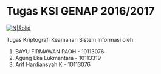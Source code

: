 # Tugas KSI GENAP 2016/2017

[![N|Solid](https://2.bp.blogspot.com/-9M3FRimn2EY/VV2FLYaZ3HI/AAAAAAAAA-Y/GBqbbHzovS4/s200/UNIKOM.png)](https://unikom.ac.id)

Tugas Kriptografi Keamanan Sistem Informasi oleh

  1. BAYU FIRMAWAN PAOH - 10113076
  2. Agung Eka Lukmantara - 10113319
  3. Arif Hardiansyah K - 10113076
  
